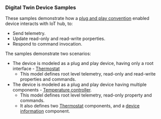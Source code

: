 ### Digital Twin Device Samples

These samples demonstrate how a [plug and play convention](pnp-convention) enabled device interacts with IoT hub, to:
- Send telemetry.
- Update read-only and read-write porperties.
- Respond to command invocation. 

The samples demonstrate two scenarios:
- The device is modeled as a plug and play device, having only a root interface - [Thermostat][d-thermostat]
  - This model defines root level telemetry, read-only and read-write properties and commands.
- The device is modeled as a plug and play device having multiple components - [Temperature controller][d-temperature-controller].
  - This model defines root level telemetry, read-only property and commands.
  - It also defines two [Thermostat][thermostat-model] components, and a [device information][d-device-info] component.

[pnp-convention]: https://docs.microsoft.com/en-us/azure/iot-pnp/concepts-convention
[d-thermostat]: https://github.com/Azure/azure-iot-sdk-csharp/tree/master/iothub/device/samples/DigitalTwinDeviceSamples/Thermostat
[d-temperature-controller]: https://github.com/Azure/azure-iot-sdk-csharp/tree/master/iothub/device/samples/DigitalTwinDeviceSamples/TemperatureController
[thermostat-model]: /iothub/device/samples/DigitalTwinDeviceSamples/Thermostat/Models/Thermostat.json
[d-device-info]: https://devicemodels.azureiotsolutions.com/models/public/dtmi:azure:DeviceManagement:DeviceInformation;1?codeView=true